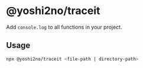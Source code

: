 # @yoshi2no/traceit

Add `console.log` to all functions in your project.

## Usage

```bash
npx @yoshi2no/traceit <file-path | directory-path>
```
